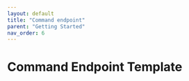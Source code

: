 ```yaml
---
layout: default
title: "Command endpoint"
parent: "Getting Started"
nav_order: 6
---
```


# Command Endpoint Template